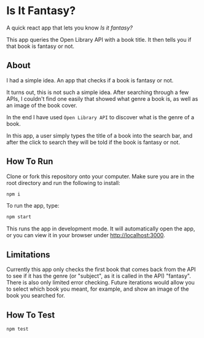# Is It Fantasy?

A quick react app that lets you know _Is it fantasy?_

This app queries the Open Library API with a book title. It then tells you if that book is fantasy or not.

## About

 I had a simple idea. An app that checks if a book is fantasy or not.

 It turns out, this is not such a simple idea. After searching through a few APIs, I couldn't find one easily that showed what genre a book is, as well as an image of the book cover.

 In the end I have used `Open Library API` to discover what is the genre of a book.

 In this app, a user simply types the title of a book into the search bar, and after the click to search they will be told if the book is fantasy or not.

## How To Run

Clone or fork this repository onto your computer. Make sure you are in the root directory and run the following to install:

```bash
npm i
```

To run the app, type:

```bash
npm start
```

This runs the app in development mode. It will automatically open the app, or you can view it in your browser under [http://localhost:3000](http://localhost:3000).

## Limitations

Currently this app only checks the first book that comes back from the API to see if it has the genre (or "subject", as it is called in the API) "fantasy". There is also only limited error checking. Future iterations would allow you to select which book you meant, for example, and show an image of the book you searched for.

## How To Test

```bash
npm test
```
